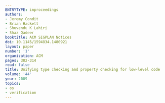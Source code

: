 ```yaml
---
ENTRYTYPE: inproceedings
authors:
- Jeremy Condit
- Brian Hackett
- Shuvendu K Lahiri
- Shaz Qadeer
booktitle: ACM SIGPLAN Notices
doi: 10.1145/1594834.1480921
layout: paper
number: '1'
organization: ACM
pages: 302-314
read: false
title: Unifying type checking and property checking for low-level code
volume: '44'
year: 2009
topics:
- os
- verification
---
```

